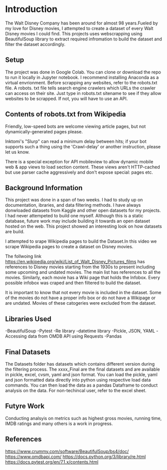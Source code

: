 
# Introduction

The Walt Disney Company has been around for almost 98 years.Fueled by my love for Disney movies, I attempted to create a dataset of every Walt Disney movies I could find. This projects uses webscrapping using BeautifulSoup library to extract required infromation to build the dataset and filter the dataset accordingly. 

## Setup

The project was done in Google Colab. You can clone or download the repo to run it locally in Jupyter notebook. I recommend installing Anaconda as a virtual envrionment. Before scrapping any websites, refer to the robots.txt file. A robots. txt file tells search engine crawlers which URLs the crawler can access on their site. Just type in robots.txt sitename to see if they allow websites to be scrapped. If not, you will have to use an API. 

## Contents of robots.txt from Wikipedia


 Friendly, low-speed bots are welcome viewing article pages, but not
 dynamically-generated pages please.

 Inktomi's "Slurp" can read a minimum delay between hits; if your
 bot supports such a thing using the 'Crawl-delay' or another
 instruction, please let us know.

 There is a special exception for API mobileview to allow dynamic
 mobile web & app views to load section content.
 These views aren't HTTP-cached but use parser cache aggressively
 and don't expose special: pages etc.

## Background Information

This project was done in a span of two weeks. I had to study up on documentation, ibraries, and data filtering methods. I have always donwloaded datasets from Kaggle and other open datasets for my projects. I had never attempeted to build one myself. Although this is a static database, future work may include building it towards an open dataset hosted on the web. This project showed an interesting look on how datasets are build.

I attempted to srape Wikipedia pages to build the Dataset.In this video we scrape Wikipedia pages to create a dataset on Disney movies.

The follwoing link https://en.wikipedia.org/wiki/List_of_Walt_Disney_Pictures_films has references to Disney movies starting from the 1930s to present including some upcoming and undated movies. The main list has references to all the movies. Similarly, each movie has a Wiki page that holds the Infobox. Every possible infobox was craped and then filtered to build the dataset.

It is important to know that not every movie is included in the dataset. Some of the movies do not have a proper info box or do not have a Wikipage or are undated. Movies of these catogeries were excluded from the dataset.

## Libraries Used

-BeautifulSoup
-Pytest
-Re library
-datetime library
-Pickle, JSON, YAML
-Accessing data from OMDB API using Requests
-Pandas

## Final Datasets

The Datasets folder has datasets which contains different version during the filtering process. The xxxx_Final are the final datasets and are available in pickle, excel, cvsm, yaml and json format. You can load the pickle, yaml and json formatted data directly into python using respective load data commands.  You can then load the data as a pandas Dataframe to conduct analysis on the data. For non-techincal user, refer to the excel sheet.


## Futyre Work

Conducting  analsyis on metrics such as highest gross movies, running time, IMDB ratings and many others is a work in progress.

## References

https://www.crummy.com/software/BeautifulSoup/bs4/doc/
https://www.omdbapi.com/
https://docs.python.org/3/library/re.html
https://docs.pytest.org/en/7.1.x/contents.html
